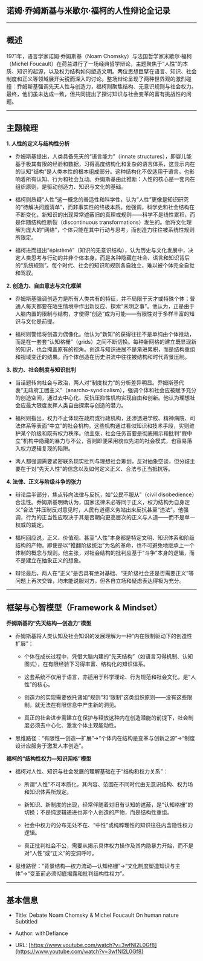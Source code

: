 ## 诺姆·乔姆斯基与米歇尔·福柯的人性辩论全记录

---

## 概述

1971年，语言学家诺姆·乔姆斯基（Noam Chomsky）与法国哲学家米歇尔·福柯（Michel Foucault）在荷兰进行了一场经典哲学辩论，主题聚焦于“人性”的本质、知识的起源，以及权力结构如何塑造文明。两位思想巨擘在语言、知识、社会制度和正义等领域展开尖锐而深入的讨论。整场辩论呈现了两种世界观的激烈碰撞：乔姆斯基强调先天人性与创造力，福柯则聚焦结构、无意识规则与社会权力。最终，他们虽未达成一致，但共同提出了探讨知识与社会变革的富有挑战性的问题。

---

## 主题梳理

**1. 人性的定义与结构性分析**

- 乔姆斯基提出，人类具备先天的“语言能力”（innate structures），即婴儿能基于极其有限的经验和数据，习得高度结构化和复杂的语言体系，这显示内在的认知“结构”是人类本性的根本组成部分。这种结构化不仅适用于语言，也影响着所有认知、行为和社会互动。乔姆斯基由此推断：人性的核心是一套内在组织原则，是驱动创造力、知识与文化的基础。
    
- 福柯则质疑“人性”这一概念的普适性和科学性，认为“人性”更像是知识研究的“待解决问题清单”，而非事实性的终极本质。他强调，科学史和社会结构在不断变化，新知识的出现常常遮蔽旧的真理或规则——科学不是线性累积，而是伴随结构性断裂（discontinuous transformations）发生的。他将文化理解为庞大的“网络”，个体只能在其中行动与思考，而创造力往往被系统性规则所限定。
    
- 福柯进而提出“épistèmè”（知识的无意识结构），认为历史与文化发展中，决定人类思考与行动的并非个体本身，而是各种隐藏在社会、语言和知识背后的“系统规则”。每个时代、社会的知识和规则各自独立，难以被个体完全自觉和驾驭。
    

**2. 创造力、自由意志与文化框架**

- 乔姆斯基强调创造力是所有人类共有的特征，并不局限于天才或特殊个体；普通人每天都要在陌生情境中作出新反应、探索“未明之事”。他认为，正是由于人脑内置的限制与结构，才使得“创造”成为可能——有限性对于多样丰富的知识与文化是前提。
    
- 福柯则警惕将创造力偶像化。他认为“新知”的获得往往不是单纯由个体推动，而是在一套套“认知格栅”（grids）之间不断切换。每种新网格的建立既显现新的知识，也会掩盖原有的视角。创造与知识进展不是渐进累积，而是结构重组和视域变迁的结果。而个体创造在历史洪流中往往被结构和时代背景压制。
    

**3. 权力、社会制度与知识批判**

- 当话题转向社会与政治，两人对“制度权力”的分析差异明显。乔姆斯基代表“无政府工团主义”（anarcho-syndicalism），强调个体和社会应被赋予充分的创造空间，通过去中心化、反抗压抑性机构实现自由和创新。他认为理想社会应最大限度发挥人类自由探索与创造的潜力。
    
- 福柯则指出，权力不止体现在政府或行政机构，还渗透进学校、精神病院、司法体系等表面“中立”的社会机构。这些机构通过看似知识和技术手段，实则维护某个阶级和既有权力秩序。他主张，社会任务首要是彻底揭示和批判“假中立”机构中隐藏的暴力与不公，否则即便采用貌似先进的社会模式，也容易落入权力逻辑复现的陷阱。
    
- 两人都强调需要紧密联系现实批判与理想社会筹划，反对抽象空谈，但分歧主要在于对“先天人性”的信念以及如何定义正义、合法与正当抵抗等。
    

**4. 法律、正义与阶级斗争的张力**

- 辩论后半部分，焦点转向法律与反抗，如“公民不服从”（civil disobedience）合法性。乔姆斯基明确认为，国家法律未必等同于正义，权力结构为自身定义“合法”并压制反对意见时，人民有道德义务站出来反抗甚至“违法”。他强调，行为的正当性应取决于其是否朝向更高层次的正义与人道——而不是单一权威的裁定。
    
- 福柯回应说，正义、价值观、甚至“人性”本身都是特定文明、知识体系和阶级结构的产物。即使是以“推翻阶级统治”为名的革命，也不可避免地继承上一个体制的概念与规则。他主张，对社会结构的批判应基于“斗争”本身的逻辑，而不是建立在抽象正义的想象。
    
- 辩论最后，两人在“正义”是否具有绝对基础、“无阶级社会还是否需要正义”等问题上再次交锋，均未能说服对方，但各自立场和疑虑表达得极为充分。
    

---

## 框架与心智模型（Framework & Mindset）

**乔姆斯基的“先天结构—创造力”模型**

- 乔姆斯基将人类认知及社会知识的发展理解为一种“内在限制驱动下的创造性扩展”：
    
    - 个体在成长过程中，凭借大脑内建的“先天结构”（如语言习得机制、认知图式），在有限经验下习得丰富、结构化的知识体系。
        
    - 这套系统不仅用于语言，亦适用于科学理论、行为规范和社会文化，是“人性”的核心。
        
    - 创造力的实现需要依托诸如“规则”和“限制”这类组织原则——没有这些限制，就无法在有限信息中产生新的洞见。
        
    - 真正的社会进步需建立在保护与释放这种内在创造潜能的前提下，社会制度必须去中心化、激发个体主观能动性。
        
- 思维路径：“有限性—创造—扩展”→“个体内在结构是变革与创新之源”→“制度设计应服务于激发人本创造”。
    

**福柯的“结构性权力—知识网格”模型**

- 福柯对人性、知识与社会发展的理解基础在于“结构和权力关系”：
    
    - 所谓“人性”不可本质化，其内容、范围在不同时代由无意识结构、权力场和知识体系所规定。
        
    - 新知识、新制度的出现，经常伴随着对旧有认知的遮蔽，是“认知格栅”的切换；不是纯逻辑递进也非个人创造的产物，而是结构性重组。
        
    - 社会中权力的分布无处不在、“中性”或纯粹理性的知识往往内含隐性权力逻辑。
        
    - 真正批判社会不公，需要从揭示具体权力操作及其内隐暴力开始，而不是对“人性”或“正义”的空洞呼吁。
        
- 思维路径：“背景结构—权力流动—认知格栅”→“文化制度塑造知识与主体”→“变革前必须彻底揭露和批判结构性权力”。
    

---

## 基本信息

- Title: Debate Noam Chomsky & Michel Foucault On human nature Subtitled
    
- Author: withDefiance
    
- URL: [https://www.youtube.com/watch?v=3wfNl2L0Gf8](https://www.youtube.com/watch?v=3wfNl2L0Gf8)
    
